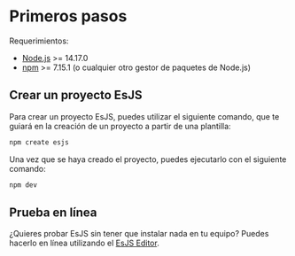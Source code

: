 # Primeros pasos

Requerimientos:

- [Node.js](https://nodejs.org/es/) >= 14.17.0
- [npm](https://www.npmjs.com/) >= 7.15.1 (o cualquier otro gestor de paquetes de Node.js)

## Crear un proyecto EsJS

Para crear un proyecto EsJS, puedes utilizar el siguiente comando, que te guiará en la creación de un proyecto a partir de una plantilla:

```bash
npm create esjs
```

Una vez que se haya creado el proyecto, puedes ejecutarlo con el siguiente comando:

```bash
npm dev
```

## Prueba en línea

¿Quieres probar EsJS sin tener que instalar nada en tu equipo? Puedes hacerlo en línea utilizando el [EsJS Editor](https://editor.esjs.dev/).
